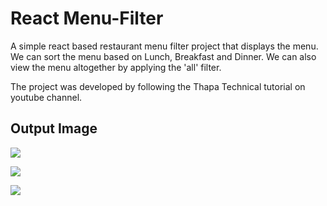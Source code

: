 
# React Menu-Filter 

A simple react based restaurant menu filter project that displays the menu. We can sort the menu based on Lunch, Breakfast and Dinner. We can also view the menu altogether by applying the 'all' filter. 

The project was developed by following the Thapa Technical tutorial on youtube channel.


## Output Image

![](https://i.postimg.cc/6QfHz7SR/Screenshot-2023-03-28-at-15-59-12.png)

![](https://i.postimg.cc/SQJBQr3v/Screenshot-2023-03-28-at-15-59-19.png)

![](https://i.postimg.cc/05TBkqpz/Screenshot-2023-03-28-at-15-59-27.png)
